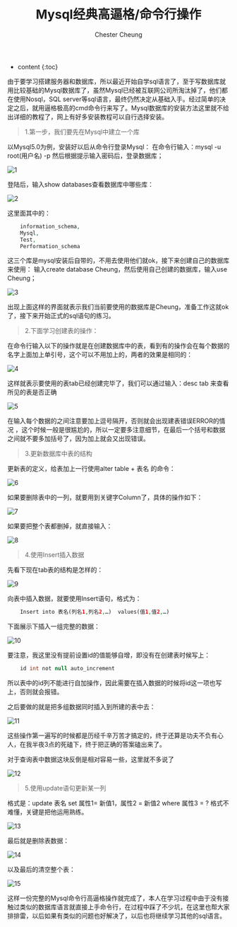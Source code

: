 ﻿---
layout: post
title:  "Mysql经典高逼格/命令行操作"
categories: Mysql
tags:  database Mysql
author: Chester Cheung
---

* content
{:toc}


由于要学习搭建服务器和数据库，所以最近开始自学sql语言了，至于写数据库就用比较基础的Mysql数据库了，虽然Mysql已经被互联网公司所淘汰掉了，他们都在使用Nosql，SQL server等sql语言，最终仍然决定从基础入手。经过简单的决定之后，就用逼格极高的cmd命令行来写了。Mysql数据库的安装方法这里就不给出详细的教程了，网上有好多安装教程可以自行选择安装。






> 1.第一步，我们要先在Mysql中建立一个库



以Mysql5.0为例，安装好以后从命令行登录Mysql：
在命令行输入：mysql -u root(用户名) -p
然后根据提示输入密码后，登录数据库；

![1](https://img-blog.csdnimg.cn/20190331001501504.PNG?x-oss-process=image/watermark,type_ZmFuZ3poZW5naGVpdGk,shadow_10,text_aHR0cHM6Ly9ibG9nLmNzZG4ubmV0L3dlaXhpbl80NDM5MDE0NQ==,size_16,color_FFFFFF,t_70)

登陆后，输入show databases查看数据库中哪些库：

![2](https://img-blog.csdnimg.cn/20190331001513888.PNG?x-oss-process=image/watermark,type_ZmFuZ3poZW5naGVpdGk,shadow_10,text_aHR0cHM6Ly9ibG9nLmNzZG4ubmV0L3dlaXhpbl80NDM5MDE0NQ==,size_16,color_FFFFFF,t_70)

这里面其中的：

```php
	information_schema,
	Mysql,
	Test,
	Performation_schema
```

这三个库是mysql安装后自带的，不用去使用他们就ok，接下来创建自己的数据库来使用：
输入create database Cheung，然后使用自己创建的数据库，输入use Cheung；

![3](https://img-blog.csdnimg.cn/20190331002658480.PNG)

出现上面这样的界面就表示我们当前要使用的数据库是Cheung，准备工作这就ok了，接下来开始正式的sql语句的练习。

> 2.下面学习创建表的操作：

在命令行输入以下的操作就是在创建数据库中的表，看到有的操作会在每个数据的名字上面加上单引号，这个可以不用加上的，两者的效果是相同的：

![4](https://img-blog.csdnimg.cn/20190331003859636.PNG?x-oss-process=image/watermark,type_ZmFuZ3poZW5naGVpdGk,shadow_10,text_aHR0cHM6Ly9ibG9nLmNzZG4ubmV0L3dlaXhpbl80NDM5MDE0NQ==,size_16,color_FFFFFF,t_70)

这样就表示要使用的表tab已经创建完毕了，我们可以通过输入：desc tab
来查看所见的表是否正确

![5](https://img-blog.csdnimg.cn/20190331004109274.PNG?x-oss-process=image/watermark,type_ZmFuZ3poZW5naGVpdGk,shadow_10,text_aHR0cHM6Ly9ibG9nLmNzZG4ubmV0L3dlaXhpbl80NDM5MDE0NQ==,size_16,color_FFFFFF,t_70)

在输入每个数据的之间注意要加上逗号隔开，否则就会出现建表错误ERROR的情况 ，这个时候一般是很尴尬的，所以一定要多注意细节，在最后一个括号和数据之间就不要多加括号了，因为加上就会又出现错误。



> 3.更新数据库中表的结构



更新表的定义，给表加上一行使用alter table + 表名 的命令：

![6](https://img-blog.csdnimg.cn/20190331004956803.PNG)

如果要删除表中的一列，就要用到关键字Column了，具体的操作如下：

![7](https://img-blog.csdnimg.cn/20190331005213732.PNG)

如果要把整个表都删掉，就直接输入：


![8](https://img-blog.csdnimg.cn/20190331005255654.PNG)

> 4.使用Insert插入数据

先看下现在tab表的结构是怎样的：

![9](https://img-blog.csdnimg.cn/20190331005655872.PNG?x-oss-process=image/watermark,type_ZmFuZ3poZW5naGVpdGk,shadow_10,text_aHR0cHM6Ly9ibG9nLmNzZG4ubmV0L3dlaXhpbl80NDM5MDE0NQ==,size_16,color_FFFFFF,t_70)

向表中插入数据，就要使用Insert语句，格式为：

```php
	Insert into 表名(列名1,列名2,…)  values(值1,值2,…)
```

下面展示下插入一组完整的数据：

![10](https://img-blog.csdnimg.cn/20190331012518308.PNG?x-oss-process=image/watermark,type_ZmFuZ3poZW5naGVpdGk,shadow_10,text_aHR0cHM6Ly9ibG9nLmNzZG4ubmV0L3dlaXhpbl80NDM5MDE0NQ==,size_16,color_FFFFFF,t_70)

要注意，我这里没有提前设置id的值能够自增，即没有在创建表时候写上：

```php
	id int not null auto_increment
```

所以表中的id列不能进行自加操作，因此需要在插入数据的时候将id这一项也写上，否则就会报错。

之后要做的就是把多组数据同时插入到所建的表中去：

![11](https://img-blog.csdnimg.cn/2019033101524363.PNG)

这些操作第一遍写的时候都是历经千辛万苦才搞定的，终于还算是功夫不负有心人，在我半夜3点的死磕下，终于把正确的答案磕出来了。

对于查询表中数据这块反倒是相对容易一些，这里就不多说了

![12](https://img-blog.csdnimg.cn/20190331015545654.PNG?x-oss-process=image/watermark,type_ZmFuZ3poZW5naGVpdGk,shadow_10,text_aHR0cHM6Ly9ibG9nLmNzZG4ubmV0L3dlaXhpbl80NDM5MDE0NQ==,size_16,color_FFFFFF,t_70)

> 5.使用update语句更新某一列

格式是：update 表名 set 属性1= 新值1，属性2 = 新值2 where 属性3 = ?
格式不难懂，关键是把他运用熟练。

![13](https://img-blog.csdnimg.cn/2019033102002695.PNG?x-oss-process=image/watermark,type_ZmFuZ3poZW5naGVpdGk,shadow_10,text_aHR0cHM6Ly9ibG9nLmNzZG4ubmV0L3dlaXhpbl80NDM5MDE0NQ==,size_16,color_FFFFFF,t_70)

最后就是删除表数据：

![14](https://img-blog.csdnimg.cn/20190331020450231.PNG?x-oss-process=image/watermark,type_ZmFuZ3poZW5naGVpdGk,shadow_10,text_aHR0cHM6Ly9ibG9nLmNzZG4ubmV0L3dlaXhpbl80NDM5MDE0NQ==,size_16,color_FFFFFF,t_70)

以及最后的清空整个表：

![15](https://img-blog.csdnimg.cn/20190331020509898.PNG)

这样一份完整的Mysql命令行高逼格操作就完成了，本人在学习过程中由于没有接触过类似的数据库语言就直接上手命令行，在过程中踩了不少坑，在这里也帮大家排排雷，以后如果有类似的问题也好解决了，以后也将继续学习其他的sql语言。